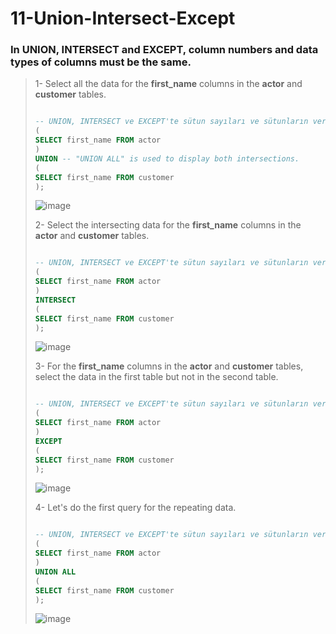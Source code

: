 # 11-Union-Intersect-Except

### In UNION, INTERSECT and EXCEPT, column numbers and data types of columns must be the same. 

>1- Select all the data for the **first_name** columns in the **actor** and **customer** tables.
>``` SQL
>
> -- UNION, INTERSECT ve EXCEPT'te sütun sayıları ve sütunların veri tipleri aynı olmalı.
> (
> SELECT first_name FROM actor
> )
> UNION -- "UNION ALL" is used to display both intersections.
> (
> SELECT first_name FROM customer
> );
>```
> ![image](https://user-images.githubusercontent.com/57245919/131895904-08c7ea77-20ca-41af-b8dd-a7d134fb0da3.png)
>
>2- Select the intersecting data for the **first_name** columns in the **actor** and **customer** tables.
>``` SQL
>
> -- UNION, INTERSECT ve EXCEPT'te sütun sayıları ve sütunların veri tipleri aynı olmalı.
> (
> SELECT first_name FROM actor
> )
> INTERSECT
> (
> SELECT first_name FROM customer
> );
>```
> ![image](https://user-images.githubusercontent.com/57245919/131896191-0c2a3c76-e451-4aaa-bd68-94311cb70f11.png)
>
>3- For the **first_name** columns in the **actor** and **customer** tables, select the data in the first table but not in the second table.
> ``` SQL
>
> -- UNION, INTERSECT ve EXCEPT'te sütun sayıları ve sütunların veri tipleri aynı olmalı.
> (
> SELECT first_name FROM actor
> )
> EXCEPT
> (
> SELECT first_name FROM customer
> );
>```
> ![image](https://user-images.githubusercontent.com/57245919/131896710-4737e2d9-e884-4578-af7d-0198b0748154.png)
>
>4- Let's do the first query for the repeating data.
> ``` SQL
>
> -- UNION, INTERSECT ve EXCEPT'te sütun sayıları ve sütunların veri tipleri aynı olmalı.
> (
> SELECT first_name FROM actor
> )
> UNION ALL
> (
> SELECT first_name FROM customer
> );
>```
> ![image](https://user-images.githubusercontent.com/57245919/131897249-4d7e9a8a-d184-4a85-a063-3eb5b2cd83cd.png)
